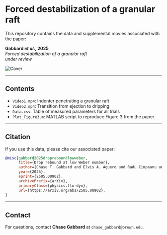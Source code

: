 # Forced destabilization of a granular raft

This repository contains the data and supplemental movies associated with the paper:

**Gabbard _et al_., 2025**  
_Forced destabilization of a granular raft_  
_under review_

![Cover](GranularRaftDestabilization.png)

---

## Contents

- `Video1.mp4`: Indenter penetrating a granular raft
- `Video2.mp4`: Transition from ejection to dripping
- `Data.csv`: Table of measured parameters for all trials
- `Plot_Figure3.m`: MATLAB script to reproduce Figure 3 from the paper

---

## Citation

If you use this data, please cite our associated paper:

```bibtex
@misc{gabbard2025dropreboundlowweber,
      title={Drop rebound at low Weber number}, 
      author={Chase T. Gabbard and Elvis A. Aguero and Radu Cimpeanu and Katharina Kuehr and Eli Silver and Jack-William Barotta and Carlos A. Galeano-Rios and Daniel M. Harris},
      year={2025},
      eprint={2505.00902},
      archivePrefix={arXiv},
      primaryClass={physics.flu-dyn},
      url={https://arxiv.org/abs/2505.00902}, 
}
```

---

## Contact

For questions, contact **Chase Gabbard** at `chase_gabbard@brown.edu`.
